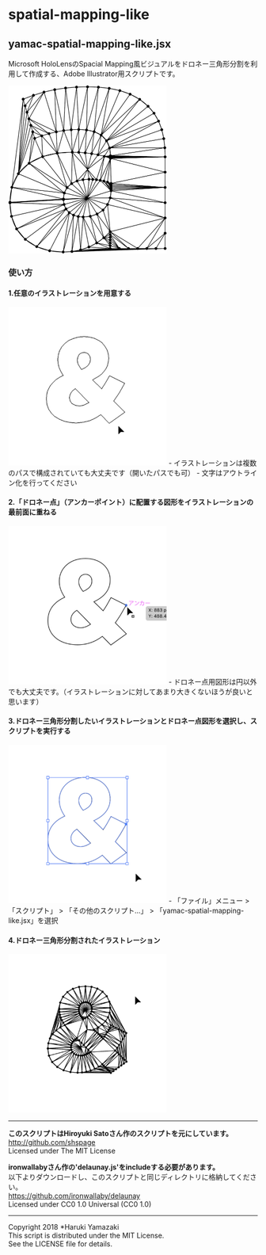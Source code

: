 # spatial-mapping-like
## yamac-spatial-mapping-like.jsx
Microsoft HoloLensのSpacial Mapping風ビジュアルをドロネー三角形分割を利用して作成する、Adobe Illustrator用スクリプトです。

<img src="readme-images/result.png" alt="スクリプト実行結果" width="320">

### 使い方
#### 1.任意のイラストレーションを用意する  
<img src="readme-images/usage01.png" alt="任意の画像を用意" width="320">  
- イラストレーションは複数のパスで構成されていても大丈夫です（開いたパスでも可）
- 文字はアウトライン化を行ってください

#### 2.「ドロネー点」（アンカーポイント）に配置する図形をイラストレーションの最前面に重ねる
<img src="readme-images/usage03.png" alt="ドロネー点用図形を配置" width="320">  
- ドロネー点用図形は円以外でも大丈夫です。（イラストレーションに対してあまり大きくないほうが良いと思います）

#### 3.ドロネー三角形分割したいイラストレーションとドロネー点図形を選択し、スクリプトを実行する
<img src="readme-images/usage04.png" alt="任意の画像を用意" width="320">  
- 「ファイル」メニュー > 「スクリプト」 > 「その他のスクリプト…」 > 「yamac-spatial-mapping-like.jsx」を選択

#### 4.ドロネー三角形分割されたイラストレーション  
<img src="readme-images/usage05.png" alt="任意の画像を用意" width="320"> 

---
**このスクリプトはHiroyuki Satoさん作のスクリプトを元にしています。**  
http://github.com/shspage  
Licensed under The MIT License

**ironwallabyさん作の'delaunay.js'をincludeする必要があります。**   
以下よりダウンロードし、このスクリプトと同じディレクトリに格納してください。  
https://github.com/ironwallaby/delaunay  
Licensed under CC0 1.0 Universal (CC0 1.0)

---
Copyright 2018 *Haruki Yamazaki  
This script is distributed under the MIT License.  
See the LICENSE file for details.
